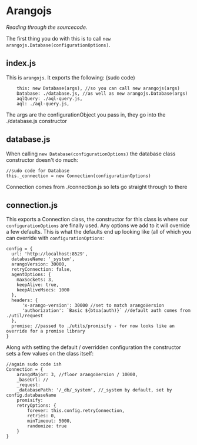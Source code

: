 # Arangojs

_Reading through the sourcecode._

The first thing you do with this is to call `new arangojs.Database(configurationOptions)`.

## index.js

This is `arangojs`. It exports the following: (sudo code)

```
    this: new Database(args), //so you can call new arangojs(args) 
    Database: ./database.js, //as well as new arangojs.Database(args)
    aqlQuery: ./aql-query.js,
    aql: ./aql-query.js,
```

The args are the configurationObject you pass in, they go into the ./database.js constructor

## database.js

When calling `new Database(configurationOptions)` the database class constructor doesn't do much:

```
//sudo code for Database
this._connection = new Connection(configurationOptions)
```

Connection comes from ./connection.js so lets go straight through to there

## connection.js

This exports a Connection class, the constructor for this class is where our `configurationOptions` are finally used. Any options we add to it will override a few defaults. This is what the defaults end up looking like (all of which you can override with `configurationOptions`:

```
config = {
  url: 'http://localhost:8529',
  databaseName: '_system',
  arangoVersion: 30000,
  retryConnection: false,
  agentOptions: {
    maxSockets: 3,
    keepAlive: true,
    keepAliveMsecs: 1000
  },
  headers: {
      'x-arango-version': 30000 //set to match arangoVersion
      'authorization': `Basic ${btoa(auth)}` //default auth comes from ./util/request 
  },
  promise: //passed to ./utils/promisify - for now looks like an override for a promise library
}
```

Along with setting the default / overridden configuration the constructor sets a few values on the class itself:

```
//again sudo code ish
Connection = {
    arangoMajor: 3, //floor arangoVersion / 10000,
    _baseUrl: //
    _request:
    _databasePath: '/_db/_system', //_system by default, set by config.databaseName
    promisify: 
    retryOptions: {
        forever: this.config.retryConnection,
        retries: 0,
        minTimeout: 5000,
        randomize: true
    }
}
```